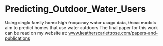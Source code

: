 # Predicting_Outdoor_Water_Users
Using single family home high frequency water usage data, these models aim to predict homes that use water outdoors
The final paper for this work can be read on my website at: www.heatherscarlettrose.com/papers-and-publications
